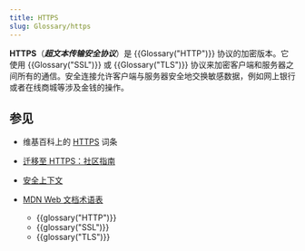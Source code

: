 ```yaml
---
title: HTTPS
slug: Glossary/https
---
```

**HTTPS**（**_超文本传输安全协议_**）是 {{Glossary("HTTP")}} 协议的加密版本。它使用 {{Glossary("SSL")}} 或 {{Glossary("TLS")}} 协议来加密客户端和服务器之间所有的通信。安全连接允许客户端与服务器安全地交换敏感数据，例如网上银行或者在线商城等涉及金钱的操作。

## 参见

- 维基百科上的 [HTTPS](https://zh.wikipedia.org/wiki/超文本传输安全协议) 词条
- [迁移至 HTTPS：社区指南](https://movingtohttps.com/)
- [安全上下文](/zh-CN/docs/Web/Security/Secure_Contexts)
- [MDN Web 文档术语表](/zh-CN/docs/Glossary)

  - {{glossary("HTTP")}}
  - {{glossary("SSL")}}
  - {{glossary("TLS")}}
